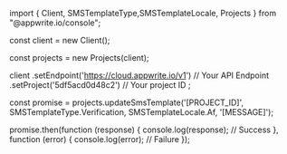 import { Client, SMSTemplateType,SMSTemplateLocale, Projects } from "@appwrite.io/console";

const client = new Client();

const projects = new Projects(client);

client
    .setEndpoint('https://cloud.appwrite.io/v1') // Your API Endpoint
    .setProject('5df5acd0d48c2') // Your project ID
;

const promise = projects.updateSmsTemplate('[PROJECT_ID]', SMSTemplateType.Verification, SMSTemplateLocale.Af, '[MESSAGE]');

promise.then(function (response) {
    console.log(response); // Success
}, function (error) {
    console.log(error); // Failure
});